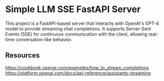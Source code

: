 # Simple LLM SSE FastAPI Server

This project is a FastAPI-based server that interacts with OpenAI's GPT-4 model to provide streaming chat completions. It supports Server-Sent Events (SSE) for continuous communication with the client, allowing real-time conversation-like behavior.

## Resources

https://cookbook.openai.com/examples/how_to_stream_completions
https://platform.openai.com/docs/api-reference/assistants-streaming